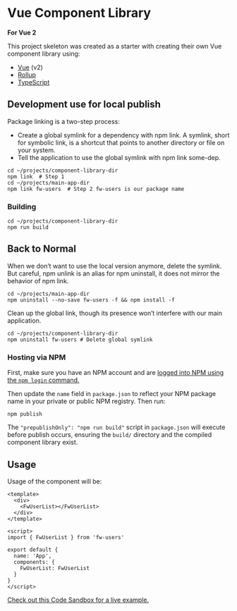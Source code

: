 # Vue Component Library

**For Vue 2**

This project skeleton was created as a starter with creating their own Vue component library using:

- [Vue](https://vuejs.org/) (v2)
- [Rollup](https://github.com/rollup/rollup)
- [TypeScript](https://www.typescriptlang.org/)

## Development use for local publish

Package linking is a two-step process:

- Create a global symlink for a dependency with npm link. A symlink, short for symbolic link, is a shortcut that points to another directory or file on your system.
- Tell the application to use the global symlink with npm link some-dep.
```
cd ~/projects/component-library-dir
npm link  # Step 1
cd ~/projects/main-app-dir
npm link fw-users  # Step 2 fw-users is our package name
```
### Building

```
cd ~/projects/component-library-dir
npm run build
```

## Back to Normal

When we don’t want to use the local version anymore, delete the symlink. But careful, npm unlink is an alias for npm uninstall, it does not mirror the behavior of npm link.

```
cd ~/projects/main-app-dir
npm uninstall --no-save fw-users -f && npm install -f
```

Clean up the global link, though its presence won’t interfere with our main application.
```
cd ~/projects/component-library-dir
npm uninstall fw-users # Delete global symlink
```


### Hosting via NPM

First, make sure you have an NPM account and are [logged into NPM using the `npm login` command.](https://docs.npmjs.com/creating-a-new-npm-user-account)

Then update the `name` field in `package.json` to reflect your NPM package name in your private or public NPM registry. Then run:

```
npm publish
```

The `"prepublishOnly": "npm run build"` script in `package.json` will execute before publish occurs, ensuring the `build/` directory and the compiled component library exist.

## Usage

Usage of the component will be:

```
<template>
  <div>
    <FwUserList></FwUserList>
  </div>
</template>

<script>
import { FwUserList } from 'fw-users'

export default {
  name: 'App',
  components: {
    FwUserList: FwUserList
  }
}
</script>

```

[Check out this Code Sandbox for a live example.](https://loading...)